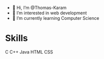 - 👋 Hi, I’m @Thomas-Karam
- 👀 I’m interested in web development 
- 🌱 I’m currently learning Computer Science
# Skills
C
C++
Java 
HTML
CSS 

<!---
Thomas-Karam/Thomas-Karam is a ✨ special ✨ repository because its `README.md` (this file) appears on your GitHub profile.
You can click the Preview link to take a look at your changes.
--->
